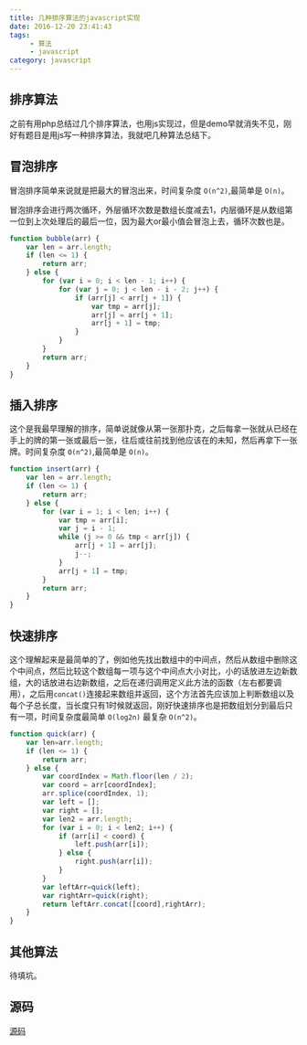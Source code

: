 ```yaml
---
title: 几种排序算法的javascript实现
date: 2016-12-20 23:41:43
tags: 
	 - 算法
	 - javascript
category: javascript
---
```


## 排序算法

之前有用php总结过几个排序算法，也用js实现过，但是demo早就消失不见，刚好有题目是用js写一种排序算法，我就吧几种算法总结下。

## 冒泡排序

冒泡排序简单来说就是把最大的冒泡出来，时间复杂度 `O(n^2)`,最简单是 `O(n)`。

<!--more -->

冒泡排序会进行两次循环，外层循环次数是数组长度减去1，内层循环是从数组第一位到上次处理后的最后一位，因为最大or最小值会冒泡上去，循环次数也是。

```js
function bubble(arr) {
    var len = arr.length;
    if (len <= 1) {
        return arr;
    } else {
        for (var i = 0; i < len - 1; i++) {
            for (var j = 0; j < len - i - 2; j++) {
                if (arr[j] < arr[j + 1]) {
                    var tmp = arr[j];
                    arr[j] = arr[j + 1];
                    arr[j + 1] = tmp;
                }
            }
        }
        return arr;
    }
}
```
## 插入排序

这个是我最早理解的排序，简单说就像从第一张那扑克，之后每拿一张就从已经在手上的牌的第一张或最后一张，往后或往前找到他应该在的未知，然后再拿下一张牌。时间复杂度 `O(n^2)`,最简单是 `O(n)`。

```js
function insert(arr) {
    var len = arr.length;
    if (len <= 1) {
        return arr;
    } else {
        for (var i = 1; i < len; i++) {
            var tmp = arr[i];
            var j = i - 1;
            while (j >= 0 && tmp < arr[j]) {
                arr[j + 1] = arr[j];
                j--;
            }
            arr[j + 1] = tmp;
        }
        return arr;
    }
}
```

## 快速排序

这个理解起来是最简单的了，例如他先找出数组中的中间点，然后从数组中删除这个中间点，然后比较这个数组每一项与这个中间点大小对比，小的话放进左边新数组，大的话放进右边新数组，之后在递归调用定义此方法的函数（左右都要调用），之后用`concat()`连接起来数组并返回，这个方法首先应该加上判断数组以及每个子总长度，当长度只有1时候就返回，刚好快速排序也是把数组划分到最后只有一项，时间复杂度最简单 `O(log2n)` 最复杂 `O(n^2)`。

```js
function quick(arr) {
    var len=arr.length;
    if (len <= 1) {
        return arr;
    } else {
        var coordIndex = Math.floor(len / 2);
        var coord = arr[coordIndex];
        arr.splice(coordIndex, 1);
        var left = [];
        var right = [];
        var len2 = arr.length;
        for (var i = 0; i < len2; i++) {
            if (arr[i] < coord) {
                left.push(arr[i]);
            } else {
                right.push(arr[i]);
            }
        }
        var leftArr=quick(left);
        var rightArr=quick(right);
        return leftArr.concat([coord],rightArr);
    }
}
```
## 其他算法

待填坑。

## 源码

[源码]("/show/sortAlgorithm.js")